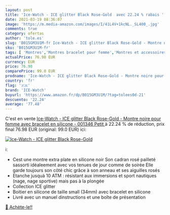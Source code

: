 ```yaml
---
layout: post
title: 'Ice-Watch - ICE glitter Black Rose-Gold  avec 22.24 % rabais '
date: 2021-03-19 08:36:07
image: 'https://m.media-amazon.com/images/I/41L4V+1kcNL._SL400_.jpg'
comments: true
category: ofertas
author: 'tole.es'
slug: 'B015GM3U1M-fr Ice-Watch - ICE glitter Black Rose-Gold - Montre noire...'
sku: 'B015GM3U1M-fr'
tags: [ 'Montres','Montres bracelet pour femme','Montres et accessoires','Montres femme','ice-watch', ]
actualPrice: 76.98 EUR
currency: EUR
price: 76.98
comparePrice: 99.0 EUR
prodname: 'Ice-Watch - ICE glitter Black Rose-Gold - Montre noire pour femme avec bracelet en silicone - 001346  Petit '
country: 'fr'
flag: '🇫🇷'
brand: 'ICE-Watch'
buyurl: 'https://www.amazon.fr/dp/B015GM3U1M/?tag=tolees0d-21'
descuento: '22.24'
average: '77.48'
---
```


C'est en vente [Ice-Watch - ICE glitter Black Rose-Gold - Montre noire pour femme avec bracelet en silicone - 001346  Petit ](https://www.amazon.fr/dp/B015GM3U1M/?tag=tolees0d-21)  à  22.24 % de réduction, prix final  76.98 EUR (original: 99.0 EUR) ici:

[![Ice-Watch - ICE glitter Black Rose-Gold ](https://m.media-amazon.com/images/I/41L4V+1kcNL._SL400_.jpg)](https://www.amazon.fr/dp/B015GM3U1M/?tag=tolees0d-21)

ℹ️:

- Cest une montre extra plate en silicone noir Son cadran rosé pailleté sassorti idéaleement avec vos tenues de jour comme de soirée Elle garde toujours son côté chic grâce à son anneau et ses aiguilles rosés
- Etanche jusquà 10 ATM : résistant aux immersions et sport nautiques (nage, nage sportive) mais pas à la plongée
- Collection ICE glitter
- Boitier en silicone de taille small (34mm) avec bracelet en silicone
- Livré avec un manuel dinstructions et une boîte de présentation

[🛒 Achète-le!!](https://www.amazon.fr/dp/B015GM3U1M/?tag=tolees0d-21)
